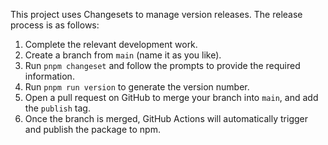 This project uses Changesets to manage version releases. The release process is as follows:

1. Complete the relevant development work.
2. Create a branch from `main` (name it as you like).
3. Run `pnpm changeset` and follow the prompts to provide the required information.
4. Run `pnpm run version` to generate the version number.
5. Open a pull request on GitHub to merge your branch into `main`, and add the `publish` tag.
6. Once the branch is merged, GitHub Actions will automatically trigger and publish the package to npm.
